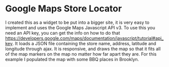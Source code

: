 Google Maps Store Locator
======================

I created this as a widget to be put into a bigger site, it is very easy to implement and uses the Google Maps Javascript API v3. To use this you need an API key, you can get the info on how to do that https://developers.google.com/maps/documentation/javascript/tutorial#api_key. It loads a JSON file containing the store name, address, latitude and longitude through ajax. It is responsive, and draws the map so that it fits all of the map markers on the map no matter how far apart they are. For this example I populated the map with some BBQ places in Brooklyn.
